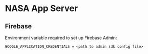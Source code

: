 # NASA App Server

## Firebase

Environment variable required to set up Firebase Admin:
```
GOOGLE_APPLICATION_CREDENTIALS = <path to admin sdk config file>
```
